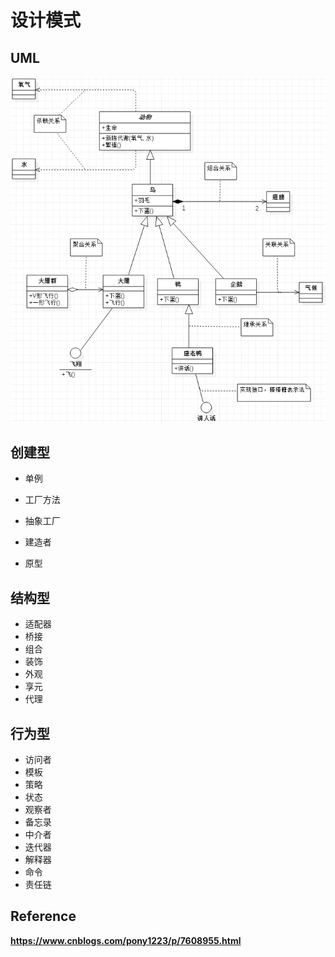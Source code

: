 # 设计模式

## UML

![](./images/UML.webp)



## 创建型

* 单例
* 工厂方法

* 抽象工厂

* 建造者

* 原型



## 结构型

* 适配器
* 桥接
* 组合
* 装饰
* 外观
* 享元
* 代理



## 行为型

* 访问者
* 模板
* 策略
* 状态
* 观察者
* 备忘录
* 中介者
* 迭代器
* 解释器
* 命令
* 责任链



## Reference

**https://www.cnblogs.com/pony1223/p/7608955.html**